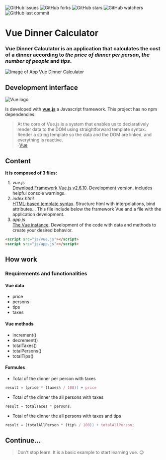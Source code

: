 ![GitHub issues](https://img.shields.io/github/issues/beatrizsmerino/vue-dinner-calculator)
![GitHub forks](https://img.shields.io/github/forks/beatrizsmerino/vue-dinner-calculator)
![GitHub stars](https://img.shields.io/github/stars/beatrizsmerino/vue-dinner-calculator)
![GitHub watchers](https://img.shields.io/github/watchers/beatrizsmerino/vue-dinner-calculator)
![GitHub last commit](https://img.shields.io/github/last-commit/beatrizsmerino/vue-dinner-calculator)

# Vue Dinner Calculator

### Vue Dinner Calculator is an application that calculates the cost of a dinner according to _the price of dinner per person_, _the number of people_ and _tips_.

![Image of App Vue Dinner Calculator](README/images/vue-dinner-calculator.png)

## Development interface

![Vue logo](README/images/vue-js-2.jpg)

Is developed with **[vue.js](https://vuejs.org/)** a Javascript framework. This project has no npm dependencies.

> At the core of Vue.js is a system that enables us to declaratively render data to the DOM using straightforward template syntax. Render a string template so the data and the DOM are linked, and everything is reactive.  
> -[Vue](https://vuejs.org/v2/guide/)

## Content

**It is composed of 3 files:**

1. _vue.js_  
   [Download Framework Vue.js v2.6.10](https://github.com/vuejs/vue/archive/v2.6.10.zip). Development version, includes helpful console warnings.
2. _index.html_  
   [HTML-based template syntax](https://vuejs.org/v2/guide/syntax.html). Structure html with interpolations, bind attributes... This file include below the framework Vue and a file with the application development.
3. _app.js_  
   [The Vue instance](https://vuejs.org/v2/guide/instance.html). Development of the code with data and methods to create your desired behavior.

```html
<script src="js/vue.js"></script>
<script src="js/app.js"></script>
```

## How work

### Requirements and functionalities

#### Vue data

- price
- persons
- tips
- taxes

#### Vue methods

- increment()
- decrement()
- totalTaxes()
- totalPersons()
- totalTips()

#### Formules

- Total of the dinner per person with taxes

```javascript
result = (price * (taxes% / 100)) + price
```

- Total of the dinner the all persons with taxes

```javascript
result = totalTaxes * persons;
```

- Total of the dinner the all persons with taxes and tips

```javascript
result = (totalAllPerson * (tip% / 100)) + totalAllPerson;
```

## Continue...

> Don't stop learn. It is a basic example to start learning vue. :wink:
